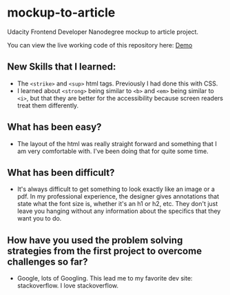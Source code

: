 # mockup-to-article
Udacity Frontend Developer Nanodegree mockup to article project.

You can view the live working code of this repository here: [Demo](http://sumnercreations.github.io/mockup-to-article/)

## New Skills that I learned:
* The `<strike>` and `<sup>` html tags.  Previously I had done this with CSS.
* I learned about `<strong>` being similar to `<b>` and `<em>` being similar to `<i>`, but that they are better for the accessibility because screen readers treat them differently.

## What has been easy?
* The layout of the html was really straight forward and something that I am very comfortable with.  I've been doing that for quite some time.

## What has been difficult?
* It's always difficult to get something to look exactly like an image or a pdf.  In my professional experience, the designer gives annotations that state what the font size is, whether it's an h1 or h2, etc.  They don't just leave you hanging without any information about the specifics that they want you to do.

## How have you used the problem solving strategies from the first project to overcome challenges so far?
* Google, lots of Googling.  This lead me to my favorite dev site: stackoverflow.  I love stackoverflow.

